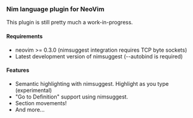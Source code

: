 ### Nim language plugin for NeoVim

This plugin is still pretty much a work-in-progress.

#### Requirements

- neovim >= 0.3.0 (nimsuggest integration requires TCP byte sockets)
- Latest development version of nimsuggest (--autobind is required)

#### Features

- Semantic highlighting with nimsuggest. Highlight as you type (experimental)
- "Go to Definition" support using nimsuggest.
- Section movements!
- And more...
